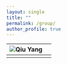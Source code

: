 ```yaml
---
layout: single
title: ""
permalink: /group/
author_profile: true
---
```


|      ![Qiu Yang](/images/QiuYang_zoom.jpg)      |                      |
|------------|----------------------| 
|            |                      |


